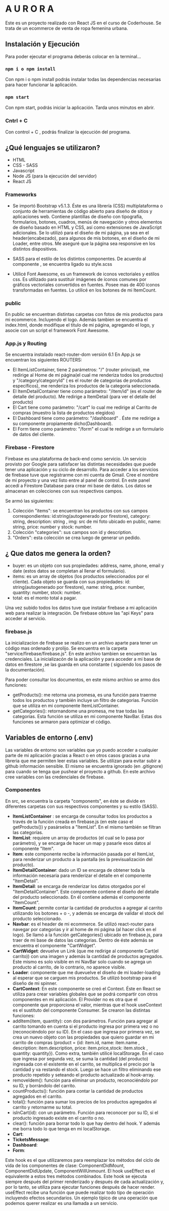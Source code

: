 # A U R O R A

Este es un proyecto realizado con React JS en el curso de Coderhouse.
Se trata de un ecommerce de venta de ropa femenina urbana. 

## Instalación y Ejecución

Para poder ejecutar el programa deberás colocar en la terminal...

### `npm i o npm install`

Con npm i o npm install podrás instalar todas las dependencias necesarias para hacer funcionar la aplicación.

### `npm start`

Con npm start, podrás iniciar la aplicación. Tarda unos minutos en abrir.

### Cntrl + C

Con control + C , podrás finalizar la ejecución del programa.


## ¿Qué lenguajes se utilizaron?

- HTML
- CSS - SASS
- Javascript
- Node JS (para la ejecución del servidor)
- React JS 

### Frameworks

- Se importó Bootstrap v5.1.3. Éste es una librería (CSS) multiplataforma o conjunto de herramientas de código abierto para diseño de sitios y aplicaciones web. Contiene plantillas de diseño con tipografía, formularios, botones, cuadros, menús de navegación y otros elementos de diseño basado en HTML y CSS, así como extensiones de JavaScript adicionales.
Se lo utilizó para el diseño de mi página, ya sea en el header(encabezado), para algunos de mis botones, en el diseño de mi Loader, entre otros. Me aseguré que la página sea responsive en los distintos dispositivos.

- SASS para el estilo de los distintos componentes. De acuerdo al componente , se encuentra ligado su style.scss

- Utilicé Font Awesome, es un framework de iconos vectoriales y estilos css. Es utilizado para sustituir imágenes de iconos comunes por gráficos vectoriales convertidos en fuentes. Posee mas de 400 iconos transformadas en fuentes. Lo utilicé en los botones de mi ItemCount.

### public 

En public se encuentran distintas carpetas con fotos de mis productos para mi ecommerce. Incluyendo el logo. 
Además tambien se encuentra el index.html, donde modifique el titulo de mi página, agregando el logo, y asocie con un script el framework Font Awesome.

### App.js y Routing

Se encuentra instalado  react-router-dom versión 6.1
En App.js se encuentran los siguientes ROUTERS:
- El ItemListContainer, tiene 2 parámetros: "/" (router principal), me redirige al Home de mi página(el cual me renderiza todos los productos) y "/category/categoryId" ( es el router de categorias de productos específicos), me renderiza los productos de la categoria seleccionada.
- El ItemDetailContainer tiene como parámetro: "/item/id" (es el router de detalle del producto). Me redirige a ItemDetail (para ver el detalle del producto)
- El Cart tiene como parámetro: "/cart" lo cual me redirige al Carrito de compras (muestro la lista de productos elegidos)
- El Dashboard tiene como parámetro: "/dashboard" . Éste me redirige a su componente propiamente dicho(Dashboard).
- El Form tiene como parámetro: "/form" el cual te redirige a un formulario de datos del cliente.

### Firebase - Firestore

Firebase es una plataforma de back-end como servicio. Un servicio provisto por Google para satisfacer las distintas necesidades que puede tener una aplicación y su ciclo de desarrollo. 
Para acceder a los servicios de firebase tuve que registrarme con mi cuenta de Gmail.
Cree el nombre de mi proyecto y una vez listo entre al panel de control. En este panel accedí a Firestore Database para crear mi base de datos.
Los datos se almacenan en colecciones con sus respectivos campos.
 
Se armó las siguientes: 
1. Colección "items": se encuentran los productos con sus campos correspondientes: id:string(autogenerado por firestore), category: string, description: string , img: src de mi foto ubicado en public, name: string, price: number y stock: number.
2. Colección "categories": sus campos son id y description.
3. "Orders": esta colección se crea luego de generar un pedido.

## ¿ Que datos me genera la orden?

- buyer: es un objeto con sus propiedades: address, name, phone, email y date (estos datos se completan al llenar el formulario).
- items: es un array de objetos (los productos seleccionados por el cliente). Cada objeto se guarda con sus propiedades: id: string(autogenerado por firestore), name: string, price: number, quantity: number, stock: number. 
- total: es el monto total a pagar.

Una vez subido todos los datos tuve que instalar firebase a mi aplicación web para realizar la integración. De firebase obtuve las "api Keys" para acceder al servicio.

### firebase.js

La inicializacíon de firebase se realizo en un archivo aparte para tener un código mas ordenado y prolijo.
Se encuentra en la carpeta "service/firebase/firebase.js".
En este archivo tambien se encuentran las credenciales.
La inicializacón de la aplicación y para acceder a mi base de datos en firestore ,se las guarda en una constante ( siguiendo los pasos de la documentación).

Para poder consultar los documentos, en este mismo archivo se armo dos funciones:
- getProducts(): me retorna una promesa, es una función para traerme todos los productos y también incluye un filtro de categorias. Función que se utiliza en mi componente ItemListContainer.
- getCategories(): retornandome una promesa, me trae todas las categorias. Esta función se utiliza en mi componente NavBar.
Estas dos funciones se armaron para optimizar el código.

## Variables de entorno (.env)

Las variables de entorno son variables que yo puedo acceder a cualquier parte de mi aplicación gracias a React o en otros casos gracias a una libreria que me permiten leer estas variables. Se utilizan para evitar subir a github información sensible. 
El mismo se encuentra ignorado (en .gitignore) para cuando se tenga que pushear el proyecto a github.
En este archivo cree variables con las credenciales de firebase.

### Componentes

En src, se encuentra la carpeta "components", en éste se divide en diferentes carpetas con sus respectivos componentes y su estilo (SASS).

- **ItemListContainer** : se encarga de consultar todos los productos a través de la función creada en firebase.js (en este caso el getProducts()) y pasárselos a "ItemList". En el mismo también se filtran las categorías.
- **ItemList**: requiere un array de productos (el cual se lo pasa por parámetro), y se encarga de hacer un map y pasarle esos datos al componente "Item".
- **Item**: este componente recibe la información pasada por el ItemList, para renderizar un producto a la pantalla (es la previsualización del producto).
- **ItemDetailContainer**: dado un ID se encarga de obtener toda la información necesaria para renderizar el detalle en el componente "ItemDetail".
- **ItemDetail**: se encarga de renderizar los datos otorgados por el "ItemDetailContainer". Este componente contiene el diseño del detalle del producto seleccionado. En él contiene además el componente "ItemCount".
- **ItemCount**: permite contar la cantidad de productos a agregar al carrito utilizando los botones + o -,  y además se encarga de validar el stock del producto seleccionado.
- **Navbar**: es el header de mi ecommerce. Se utilizó react-router para navegar por categorias y ir al home de mi página (al hacer click en el logo). Se llamó a la función getCategories() ubicado en firebase.js, para traer de mi base de datos las categorias. Dentro de éste además se encuentra el componente "CartWidget".  
- **CartWidget**: devuelve un Link (que me redirige al componente Cart(el carrito)) con una imagen y además la cantidad de productos agregados. Este mismo es solo visible en mi NavBar solo cuando se agrega un producto al carrito, de lo contrario, no aparece visible.
- **Loader**: componente que me duevuelve el diseño de mi loader-loading al esperar que se carguen mis productos. Se utilizó bootstrap para el diseño de mi spinner.
- **CartContext**: En este componente se creó el Context. Éste en React se utiliza para crear variables globales que se podrá compartir con otros componentes en mi aplicación. El Provider no es otra que el componente que proporciona el valor, mientras que el hook useContext es el sustituto del componente Consumer.
Se crearon las distintas funciones:
- addItem(item, quantity): con dos parámetros. Función para agregar al carrito tomando en cuenta si el producto ingresa por primera vez o no (reconociéndolo por su ID). 
En el caso que ingresa por primera vez, se crea un nuevo objeto con las propiedades que quiero guardar en mi carrito de compras (product = {id: item.id, name: item.name , description: item.description, price: item.price,stock: item.stock , quantity: quantity}).
Como extra, también utilicé localStorage.
En el caso que ingresa por segunda vez, se suma la cantidad (del producto) ingresada con el existente en el carrito, se multiplica el precio por la cantidad y va restando el stock. Luego se hace un filtro eliminando ese producto repetido y seteando el producto actualizado al hook-array.
- removeIdem(): función para eliminar un producto, reconociéndolo por su ID, y borrándolo del carrito.
- countProducts(): función para contar la cantidad de productos agregados en el carrito.
- total(): función para sumar los precios de los productos agregados al carrito y retornarme su total. 
- isInCart(id): con un parámetro. Función para reconocer por su ID, si el producto ingresado existe en el carrito o no. 
- clear(): función para borrar todo lo que hay dentro del hook. Y además me borra todo lo que tenga en mi localStorage.
- **Cart**: 
- **TicketsMessage**:
- **Dashboard**:
- **Form**:


Este hook es el que utilizaremos para reemplazar los métodos del ciclo de vida de los componentes de clase: ComponentDidMount, ComponentDidUpdate, ComponentWillUnmount. El hook useEffect es el equivalente a estos tres métodos combinados. Este hook se ejecuta siempre después del primer renderizado y después de cada actualización y, por lo tanto, se utiliza para ejecutar funciones después de hacer render. useEffect recibe una función que puede realizar todo tipo de operación incluyendo efectos secundarios. Un ejemplo típico de una operación que podemos querer realizar es una llamada a un servicio.
